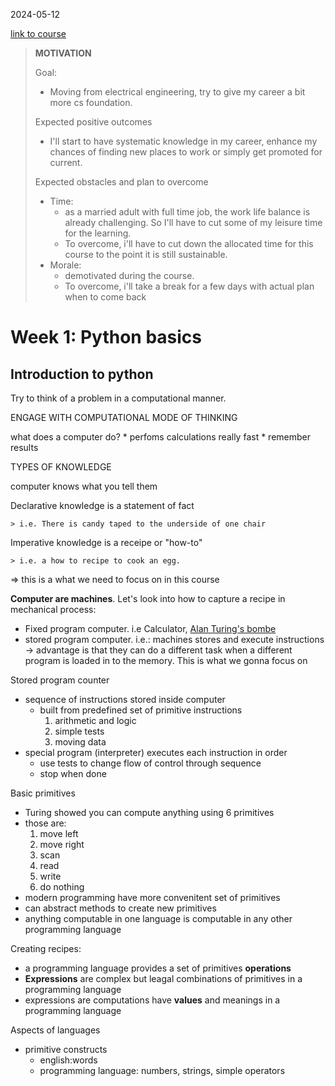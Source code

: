 

2024-05-12

[link to course](https://learning.edx.org/course/course-v1:MITx+6.00.1x+2T2018/home)

> **MOTIVATION**
>
> Goal: 
> - Moving from electrical engineering, try to give my career a bit more cs foundation.
> 
> Expected positive outcomes
> -   I'll start to have systematic knowledge in my career, enhance my chances of finding new places to work or simply get promoted for current.  
> 
> Expected obstacles and plan to overcome
> - Time: 
>     - as a married adult with full time job, the work life balance is already challenging. So I'll have to cut some of my leisure time for the learning. 
>     - To overcome, i'll have to cut down the allocated time for this course to the point it is still sustainable.
> - Morale: 
>     - demotivated during the course.
>     - To overcome, i'll take a break for a few days with actual plan when to come back

# Week 1: Python basics
## Introduction to python

Try to think of a problem in a computational manner.

ENGAGE WITH COMPUTATIONAL MODE OF THINKING

what does a computer do?
    * perfoms calculations really fast
    * remember results
 
TYPES OF KNOWLEDGE

computer knows what you tell them

Declarative knowledge is a statement of fact 
 
    > i.e. There is candy taped to the underside of one chair

Imperative knowledge is a receipe or "how-to"
 
    > i.e. a how to recipe to cook an egg.

=> this is a what we need to focus on in this course

**Computer are machines**. Let's look into how to capture a recipe in mechanical process:


* Fixed program computer. i.e Calculator, [Alan Turing's bombe](https://en.wikipedia.org/wiki/Bombe)
* stored program computer. i.e.: machines stores and execute instructions
-> advantage is that they can do a different task when a different program is loaded in to the memory. This is what we gonna focus on

<!-- Basic Machine Architecture:

                    Memory

|    |                    |         |

Control Unit        <->  Arthimetic logic unit

Program counter             Do primitive ops

                |           |   

                Input   output
                 -->

Stored program counter
- sequence of instructions stored inside computer
    - built from predefined set of primitive instructions
        1. arithmetic and logic
        2. simple tests
        3. moving data
- special program (interpreter) executes each instruction in order
    - use tests to change flow of control through sequence
    - stop when done

Basic primitives
- Turing showed you can compute anything using 6 primitives
- those are:
    1. move left
    2. move right
    3. scan
    4. read
    5. write
    6. do nothing
- modern programming have more convenitent set of primitives
- can abstract methods to create new primitives
- anything computable in one language is computable in any other programming language

Creating recipes:
- a programming language provides a set of primitives **operations**
- **Expressions** are complex but leagal combinations of primitives in a programming language
- expressions are computations have **values** and meanings in a programming language

Aspects of languages
- primitive constructs
    - english:words
    - programming language: numbers, strings, simple operators


